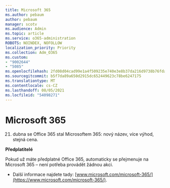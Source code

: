 ```yaml
---
title: Microsoft 365
ms.author: pebaum
author: pebaum
manager: scotv
ms.audience: Admin
ms.topic: article
ms.service: o365-administration
ROBOTS: NOINDEX, NOFOLLOW
localization_priority: Priority
ms.collection: Adm_O365
ms.custom:
- "9002644"
- "5085"
ms.openlocfilehash: 2fd08d04cad99e1a4f509235e740e3e8b37da216d9738b76fda87f783f337e93
ms.sourcegitcommit: b5f7da89a650d2915dc652449623c78be6247175
ms.translationtype: MT
ms.contentlocale: cs-CZ
ms.lasthandoff: 08/05/2021
ms.locfileid: "54098271"
---
```

# <a name="microsoft-365"></a>Microsoft 365

21. dubna se Office 365 stal Microsoftem 365: nový název, více výhod, stejná cena.

**Předplatitelé**

Pokud už máte předplatné Office 365, automaticky se přejmenuje na Microsoft 365 – není potřeba provádět žádnou akci.

- Další informace najdete tady: [www.microsoft.com/microsoft-365/](https://www.microsoft.com/microsoft-365/).
